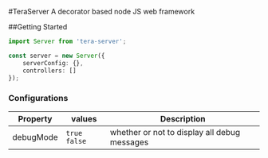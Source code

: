 #TeraServer
A decorator based node JS web framework

##Getting Started

```typescript
import Server from 'tera-server';

const server = new Server({
    serverConfig: {},
    controllers: []
});
```

### Configurations
|Property            |values           |Description                                                             |
|--------------------|-----------------|------------------------------------------------------------------------|
|debugMode           |`true` `false`   | whether or not to display all debug messages                           |
